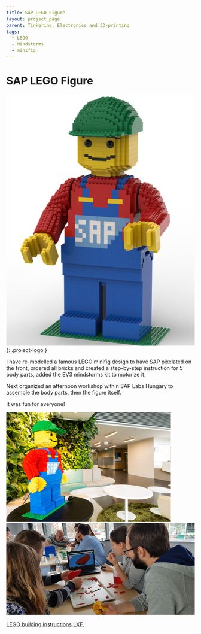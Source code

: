 ```yaml
---
title: SAP LEGO Figure
layout: project_page
parent: Tinkering, Electronics and 3D-printing
tags:
  - LEGO
  - Mindstorms
  - minifig
---
```


# SAP LEGO Figure

![sap minifig](assets/sap_minifig4a.png){: .project-logo }

I have re-modelled a famous LEGO minifig design to have SAP pixelated on the front, ordered all bricks and created a step-by-step instruction for 5 body parts, added the EV3 mindstorms kit to motorize it.

Next organized an afternoon workshop within SAP Labs Hungary to assemble the body parts, then the figure itself.

It was fun for everyone!

![sap minifig](assets/sap_minifig.jpg)
![sap minifig photo](assets/sap_minifig_photo.jpg)

[LEGO building instructions LXF.](assets/sap_minifig4a.lxf)